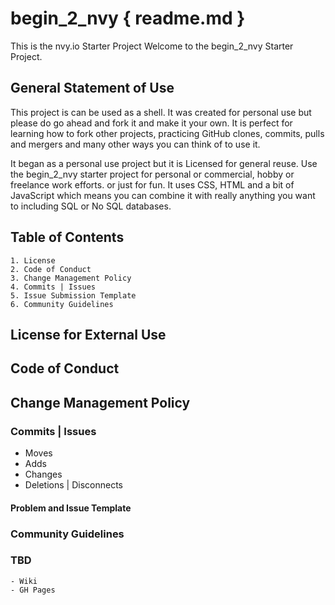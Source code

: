 # begin_2_nvy { readme.md } 

This is the nvy.io Starter Project
Welcome to the begin_2_nvy Starter Project.

## General Statement of Use

This project is can be used as a shell. It was created for personal use but please do go ahead and fork it and make it your own.
It is perfect for learning how to fork other projects, practicing GitHub clones, commits, pulls and mergers and many other ways you can think of to use it.  

It began as a personal use project but it is Licensed for general reuse.  Use the begin_2_nvy starter project for personal or commercial, hobby or freelance work efforts. or just for fun. It uses CSS, HTML and a bit of JavaScript which means you can combine it with really anything you want to including SQL or No SQL databases.


## Table of Contents

    1. License
    2. Code of Conduct
    3. Change Management Policy
    4. Commits | Issues
    5. Issue Submission Template
    6. Community Guidelines

## License for External Use
## Code of Conduct
## Change Management Policy 
### Commits | Issues

- Moves
- Adds
- Changes
- Deletions | Disconnects

#### Problem and Issue Template
### Community Guidelines

### TBD
    - Wiki
    - GH Pages


